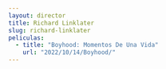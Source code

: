 ```yaml
---
layout: director
title: Richard Linklater
slug: richard-linklater
peliculas:
  - title: "Boyhood: Momentos De Una Vida"
    url: "2022/10/14/Boyhood/"
---
```

